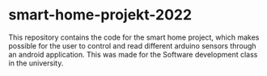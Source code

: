 # smart-home-projekt-2022
This repository contains the code for the smart home project, which makes possible for the user to control and read different arduino sensors through an android application.
This was made for the Software development class in the university.
